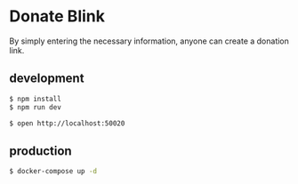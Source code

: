# Donate Blink

By simply entering the necessary information, anyone can create a donation link.

## development
```bash
$ npm install
$ npm run dev

$ open http://localhost:50020
```

## production
```bash
$ docker-compose up -d
```
